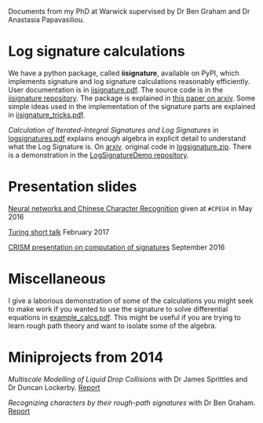 Documents from my PhD at Warwick supervised by Dr Ben Graham and Dr Anastasia Papavasiliou.

# Log signature calculations

We have a python package, called **iisignature**, available on PyPI, which implements signature and log signature calculations reasonably efficiently. User documentation is in [iisignature.pdf](iisignature.pdf). The source code is in the [iisignature repository](http://github.com/bottler/iisignature). The package is explained in [this paper on arxiv](https://arxiv.org/abs/1802.08252). Some simple ideas used in the implementation of the signature parts are explained in [iisignature_tricks.pdf](iisignature_tricks.pdf).

*Calculation of Iterated-Integral Signatures and Log Signatures* in [logsignatures.pdf](logsignatures.pdf) explains enough algebra in explicit detail to understand what the Log Signature is. On [arxiv](https://arxiv.org/abs/1712.02757). original code in [logsignature.zip](logsignature.zip). There is a demonstration in the [LogSignatureDemo repository](https://github.com/bottler/LogSignatureDemo). 

# Presentation slides

[Neural networks and Chinese Character Recognition](2016_cpeu4_may_neuralnets_chinese.pdf) given at ``#CPEU4`` in May 2016 

[Turing short talk](2017_turingshorttalk_reizenstein.pdf) February 2017

[CRISM presentation on computation of signatures](2016_crism_sep_computation_of_signatures.pdf) September 2016

# Miscellaneous

I give a laborious demonstration of some of the calculations you might seek to make work if you wanted to use the signature to solve differential equations in [example_calcs.pdf](example_calcs.pdf). This might be useful if you are trying to learn rough path theory and want to isolate some of the algebra.

# Miniprojects from 2014

*Multiscale Modelling of Liquid Drop Collisions* with Dr James Sprittles and Dr Duncan Lockerby. [Report](drops.pdf)

*Recognizing characters by their rough-path signatures*
with Dr Ben Graham. [Report](handwriting.pdf)
